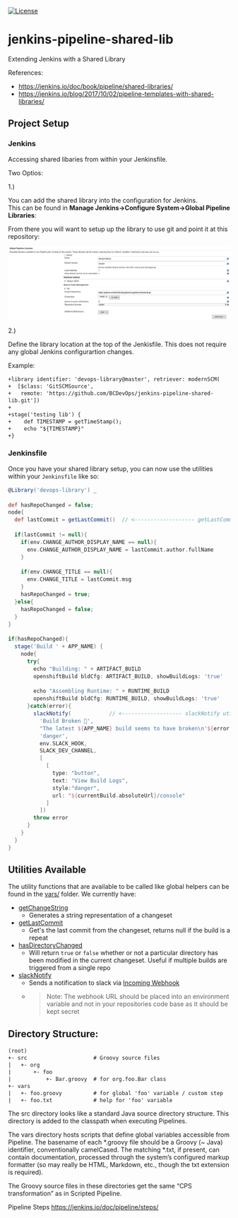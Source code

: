 [![License](https://img.shields.io/badge/License-Apache%202.0-blue.svg)](LICENSE)


# jenkins-pipeline-shared-lib
Extending Jenkins with a Shared Library

References:
* https://jenkins.io/doc/book/pipeline/shared-libraries/
* https://jenkins.io/blog/2017/10/02/pipeline-templates-with-shared-libraries/


## Project Setup

### Jenkins

Accessing shared libaries from within your Jenkinsfile.

Two Optios:

1.)

You can add the shared library into the configuration for Jenkins.  
This can be found in **Manage Jenkins->Configure System->Global Pipeline Libraries**:

From there you will want to setup up the library to use git and point it at this repository:

![Global Pipeline Setup](./docs/global-pipeline-jenkins-setup.png)

2.) 

Define the library location at the top of the Jenkisfile. 
This does not require any global Jenkins configurartion changes.

Example:

```
+library identifier: 'devops-library@master', retriever: modernSCM(
+  [$class: 'GitSCMSource',
+   remote: 'https://github.com/BCDevOps/jenkins-pipeline-shared-lib.git'])
+   
+stage('testing lib') {
+    def TIMESTAMP = getTimeStamp();
+    echo "${TIMESTAMP}"
+}
```


### Jenkinsfile

Once you have your shared library setup, you can now use the utilities within your `Jenkinsfile` like so:

```groovy
@Library('devops-library') _

def hasRepoChanged = false;
node{
  def lastCommit = getLastCommit()  // <------------------- getLastCommit utility from vars/
  
  if(lastCommit != null){
    if(env.CHANGE_AUTHOR_DISPLAY_NAME == null){
      env.CHANGE_AUTHOR_DISPLAY_NAME = lastCommit.author.fullName
    }

    if(env.CHANGE_TITLE == null){
      env.CHANGE_TITLE = lastCommit.msg
    }
    hasRepoChanged = true;
  }else{
    hasRepoChanged = false;
  }
}

if(hasRepoChanged){
  stage('Build ' + APP_NAME) {
    node{
      try{
        echo "Building: " + ARTIFACT_BUILD
        openshiftBuild bldCfg: ARTIFACT_BUILD, showBuildLogs: 'true'
        
        echo "Assembling Runtime: " + RUNTIME_BUILD
        openshiftBuild bldCfg: RUNTIME_BUILD, showBuildLogs: 'true'
      }catch(error){
        slackNotify(            // <------------------- slackNotify utility from shared lib vars/ folder
          'Build Broken 🤕',
          "The latest ${APP_NAME} build seems to have broken\n'${error.message}'",
          'danger',
          env.SLACK_HOOK,
          SLACK_DEV_CHANNEL,
          [
            [
              type: "button",
              text: "View Build Logs",
              style:"danger",           
              url: "${currentBuild.absoluteUrl}/console"
            ]
          ])
        throw error
      }
    }
  }
}
```

## Utilities Available

The utility functions that are available to be called like global helpers can be found in the [vars/](./vars/) folder.  We currently have:

- [getChangeString](./vars/getChangeString.groovy)
    - Generates a string representation of a changeset
- [getLastCommit](./vars/getLastCommit.groovy)
    - Get's the last commit from the changeset, returns null if the build is a repeat
- [hasDirectoryChanged](./vars/hasDirectoryChanged.groovy)
    - Will return `true` or `false` whether or not a particular directory has been modified in the current changeset.  Useful if multiple builds are triggered from a single repo
- [slackNotify](./vars/slackNotify.groovy)
    - Sends a notification to slack via [Incoming Webhook](https://api.slack.com/incoming-webhooks)
    - >Note: The webhook URL should be placed into an environment variable and not in your repositories code base as it should be kept secret


## Directory Structure:

```
(root)
+- src                     # Groovy source files
|   +- org
|       +- foo
|           +- Bar.groovy  # for org.foo.Bar class
+- vars
|   +- foo.groovy          # for global 'foo' variable / custom step
|   +- foo.txt             # help for 'foo' variable
```

The src directory looks like a standard Java source directory structure. This directory is added to the classpath when executing Pipelines.

The vars directory hosts scripts that define global variables accessible from Pipeline. The basename of each *.groovy file should be a Groovy (~ Java) identifier, conventionally camelCased. The matching *.txt, if present, can contain documentation, processed through the system’s configured markup formatter (so may really be HTML, Markdown, etc., though the txt extension is required).

The Groovy source files in these directories get the same “CPS transformation” as in Scripted Pipeline.


Pipeline Steps 
https://jenkins.io/doc/pipeline/steps/
